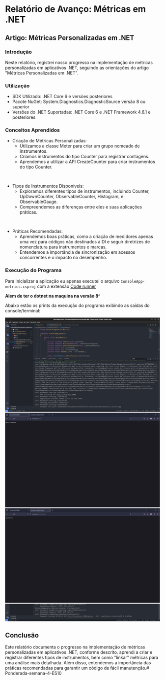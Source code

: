 # Relatório de Avanço: Métricas em .NET
## Artigo: Métricas Personalizadas em .NET


### Introdução

Neste relatório, registrei nosso progresso na implementação de métricas personalizadas em aplicativos .NET, seguindo as orientações do artigo "Métricas Personalizadas em .NET".

### Utilização
- SDK Utilizado: .NET Core 6 e versões posteriores
- Pacote NuGet: System.Diagnostics.DiagnosticSource versão 8 ou superior
- Versões do .NET Suportadas: .NET Core 6 e .NET Framework 4.6.1 e posteriores

### Conceitos Aprendidos
- Criação de Métricas Personalizadas:
  - Utilizamos a classe Meter para criar um grupo nomeado de instrumentos.
  - Criamos instrumentos do tipo Counter para registrar contagens.
  - Aprendemos a utilizar a API CreateCounter para criar instrumentos do tipo Counter.

<br>

- Tipos de Instrumentos Disponíveis:
  - Exploramos diferentes tipos de instrumentos, incluindo Counter, UpDownCounter, ObservableCounter, Histogram, e ObservableGauge.
  - Compreendemos as diferenças entre eles e suas aplicações práticas.

<br>

- Práticas Recomendadas:
  - Aprendemos boas práticas, como a criação de medidores apenas uma vez para códigos não destinados à DI e seguir diretrizes de nomenclatura para instrumentos e marcas.
  - Entendemos a importância de sincronização em acessos concorrentes e o impacto no desempenho.


### Execução do Programa

Para inicializar a aplicação eu apenas executei o arquivo <code>ConsoleApp-metrics.csproj</code> com a extensão [Code runner](https://marketplace.visualstudio.com/items?itemName=formulahendry.code-runner)

**Alem de ter o dotnet na maquina na versão 8^**


Abaixo estão os prints da execução do programa exibindo as saídas do console/terminal:

![localhost](./Assets/terminal.png)
![localhost](./Assets/getOne.png)
![localhost](./Assets/getTwo.png)
![localhost](./Assets/metrics.png)

## Conclusão

Este relatório documenta o progresso na implementação de métricas personalizadas em aplicativos .NET, conforme descrito. aprendi a criar e registrar diferentes tipos de instrumentos, bem como "linkar" métricas para uma análise mais detalhada. Além disso, entendemos a importância das práticas recomendadas para garantir um código de fácil manutenção.# Ponderada-semana-4-ES10
